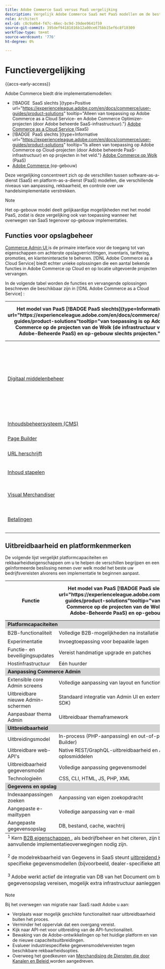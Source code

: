 ```yaml
---
title: Adobe Commerce SaaS versus PaaS vergelijking
description: Vergelijk Adobe Commerce SaaS met PaaS modellen om de beste implementatiebenadering voor uw bedrijfsbehoeften te bepalen.
role: Architect
exl-id: c8c9a0b4-f47c-46ec-bc9d-39dee9641f59
source-git-commit: 395def94181016b12a00ce675bb15ef6c8f10309
workflow-type: tm+mt
source-wordcount: '776'
ht-degree: 0%

---
```


# Functievergelijking

{{accs-early-access}}

Adobe Commerce biedt drie implementatiemodellen:

- [!BADGE &#x200B; SaaS slechts &#x200B;]{type=Positive url="https://experienceleague.adobe.com/en/docs/commerce/user-guides/product-solutions" tooltip="Alleen van toepassing op Adobe Commerce as a Cloud Service- en Adobe Commerce Optimizer-projecten (door Adobe beheerde SaaS-infrastructuur)."} [ Adobe Commerce as a Cloud Service ](overview.md) (SaaS)
- [!BADGE &#x200B; PaaS slechts &#x200B;]{type=Informative url="https://experienceleague.adobe.com/en/docs/commerce/user-guides/product-solutions" tooltip="Is alleen van toepassing op Adobe Commerce op Cloud-projecten (door Adobe beheerde PaaS-infrastructuur) en op projecten in het veld."} [ Adobe Commerce op Wolk ](https://experienceleague.adobe.com/en/docs/commerce-on-cloud/user-guide/overview) (PaaS)
- [ Adobe Commerce ](https://experienceleague.adobe.com/en/docs/commerce-operations/installation-guide/overview) (op-gebouw)

Deze vergelijking concentreert zich op de verschillen tussen software-as-a-dienst (SaaS) en platform-as-a-dienst (PaaS) modellen, die verschillende niveaus van aanpassing, rekbaarheid, en controle over uw handelsimplementatie verstrekken.

>[!NOTE]
>
>Het op-gebouw model deelt gelijkaardige mogelijkheden met het model PaaS, zodat is deze vergelijking ook van toepassing wanneer het overwegen van SaaS tegenover op-gebouw implementaties.

## Functies voor opslagbeheer

[ Commerce Admin UI ](https://experienceleague.adobe.com/en/docs/commerce-admin/systems/guide-overview) is de primaire interface voor de toegang tot van eigenschappen om achterste opslagverrichtingen, inventaris, tarifering, promoties, en klanteninteractie te beheren. [!DNL Adobe Commerce as a Cloud Service] biedt echter unieke oplossingen die een aantal bekende functies in Adobe Commerce op Cloud en op locatie uitgevoerde projecten vervangen.

In de volgende tabel worden de functies en vervangende oplossingen beschreven die beschikbaar zijn in [!DNL Adobe Commerce as a Cloud Service] :

<table>
    <thead>
        <tr>
            <th>Het model van PaaS [!BADGE PaaS slechts]{type=Informative url="https://experienceleague.adobe.com/en/docs/commerce/user-guides/product-solutions"tooltip="van toepassing is op Adobe Commerce op de projecten van de Wolk (de infrastructuur van Adobe-Beheerde PaaS) en op-gebouw slechts projecten."}</th>
            <th>SaaS model [!BADGE SaaS slechts]{type=Positive url="https://experienceleague.adobe.com/en/docs/commerce/user-guides/product-solutions"tooltip="van toepassing is op Adobe Commerce as a Cloud Service en de projecten van Adobe Commerce Optimizer slechts (Adobe-beheerde infrastructuur SaaS)."}</th>
            <th>Details</th>
        </tr>
    </thead>
    <tbody>
        <tr>
            <td><a href="https://experienceleague.adobe.com/en/docs/commerce-admin/content-design/wysiwyg/gallery/media-gallery-asset-management">Digitaal middelenbeheer</a></td>
            <td><a href="https://experienceleague.adobe.com/en/docs/commerce-admin/content-design/aem-asset-management/aem-assets-integration">Productvisa</a></td>
            <td>Een krachtig DAM-systeem (Digital Asset Management) dat kan worden geïntegreerd met Adobe Experience Manager voor het beheer van rich media-inhoud. De standaard functie voor digitaal bestand- en middelenbeheer biedt ook de standaardfuncties voor middelenbeheer voor het opslaan en beheren van digitale elementen.</td>
        </tr>
        <tr>
            <td><a href="https://experienceleague.adobe.com/en/docs/commerce-admin/content-design/guide-overview">Inhoudsbeheersysteem (CMS)</a></td>
            <td rowspan="3"><a href="https://experienceleague.adobe.com/developer/commerce/storefront/merchants/get-started/">Storefront Builder</a></td>
            <td rowspan="3">Een CMS die gebruikers toestaat om storefront inhoud tot stand te brengen en te beheren gemakkelijk gebruikend document creatie of Visuele Redacteur en omvat inheemse experimenteringsmogelijkheden.</td>
        </tr>
        <tr>
            <td><a href="https://experienceleague.adobe.com/en/docs/commerce-admin/page-builder/guide-overview">Page Builder</a></td>
        </tr>
        <tr>
            <td><a href="https://experienceleague.adobe.com/en/docs/commerce-admin/marketing/seo/url-rewrites/url-rewrite">URL herschrijft</a></td>
        </tr>
        <tr>
            <td><a href="https://experienceleague.adobe.com/en/docs/commerce-admin/content-design/staging/content-staging">Inhoud stapelen</a></td>
            <td rowspan="2"><a href="../catalog-service/overview.md">Catalogusservice</a></td>
            <td rowspan="2">Een uitgebreide weergave-model (alleen-lezen) service voor het beheer van catalogusgegevens en het renderen van productgerelateerde winkelervaringen.</td>
        </tr>
        <tr>
            <td><a href="https://experienceleague.adobe.com/en/docs/commerce-admin/marketing/merchandising/visual-merch/visual-merchandiser">Visual Merchandiser</a></td>
        </tr>
        <tr>
            <td><a href="https://experienceleague.adobe.com/en/docs/commerce-admin/stores-sales/payments/payments">Betalingen</a></td>
            <td><a href="../payment-services/guide-overview.md">Betalingsdiensten</a></td>
            <td>Een geïntegreerde betalingsdienst die veilige en efficiënte transacties vergemakkelijkt.</td>
        </tr>
    </tbody>
</table>

## Uitbreidbaarheid en platformkenmerken

De volgende lijst vergelijkt platformcapaciteiten en rekbaarheidseigenschappen om u te helpen de verschillen begrijpen en een geïnformeerde beslissing nemen over welk model het beste uw bedrijfsvereisten alvorens een implementatie te beginnen aanpast.

<table>
    <thead>
        <tr>
            <th>Functie</th>
            <th>Het model van PaaS [!BADGE PaaS slechts]{type=Informative url="https://experienceleague.adobe.com/en/docs/commerce/user-guides/product-solutions"tooltip="van toepassing is op Adobe Commerce op de projecten van de Wolk (de infrastructuur van Adobe-Beheerde PaaS) en op-gebouw slechts projecten."}</th>
            <th>SaaS model [!BADGE SaaS slechts]{type=Positive url="https://experienceleague.adobe.com/en/docs/commerce/user-guides/product-solutions"tooltip="van toepassing is op Adobe Commerce as a Cloud Service en de projecten van Adobe Commerce Optimizer slechts (Adobe-beheerde infrastructuur SaaS)."}</th>
        </tr>
    </thead>
    <tbody>
        <tr>
            <td colspan="3" style="background:lightgray;"><strong>Platformcapaciteiten</strong></td>
        </tr>
        <tr>
            <td>B2B-functionaliteit</td>
            <td>Volledige B2B-mogelijkheden na installatie beschikbaar</td>
            <td>Vooraf geïnstalleerd met kernB2B eigenschappen <sup> 1 </sup></td>
        </tr>
        <tr>
            <td>Experimentatie</td>
            <td>Invoegtoepassing voor bepaalde lagen</td>
            <td>A/B-tests om betrokkenheid en conversie te optimaliseren</td>
        </tr>
        <tr>
            <td>Functie- en beveiligingsupdates</td>
            <td>Vereist handmatige upgrade en patches</td>
            <td>Automatisch geïmplementeerd</td>
        </tr>
        <tr>
            <td>Hostinfrastructuur</td>
            <td>Eén huurder</td>
            <td>Meerdere gebruikers</td>
        </tr>
        <tr>
            <td colspan="3" style="background:lightgray;"><strong>Aanpassing Commerce Admin</strong></td>
        </tr>
        <tr>
            <td>Extensible core Admin screens</td>
            <td>Volledige aanpassing van layout en functionaliteit</td>
            <td>Vooraf ingestelde filters, zichtbaarheidsbesturingselementen</td>
        </tr>
        <tr>
            <td>Uitbreidbare nieuwe Admin-schermen</td>
            <td>Standaard integratie van Admin UI en externe toepassing (Admin UI SDK)</td>
            <td>Externe app-injectie (Admin UI SDK)</td>
        </tr>
        <tr>
            <td>Aanpasbaar thema Admin</td>
            <td>Uitbreidbaar themaframework</td>
            <td>Geen themaframework</td>
        </tr>
        <tr>
            <td colspan="3" style="background:lightgray;"><strong>Uitbreidbaarheid</strong></td>
        </tr>
        <tr>
            <td>Uitbreidingsmodel</td>
            <td>In-process (PHP-aanpassing) en out-of-process (API's, events, App Builder)</td>
            <td>Alleen buiten proces (API's, gebeurtenissen, App Builder)</td>
        </tr>
        <tr>
            <td>Uitbreidbare web-API's</td>
            <td>Native REST/GraphQL-uitbreidbaarheid en API-net met aangepaste oplosmiddelen</td>
            <td>API-net met aangepaste oplosmiddelen</td>
        </tr>
        <tr>
            <td>Uitbreidbaarheid gegevensmodel</td>
            <td>Volledige aanpassing gegevensmodel</td>
            <td>De attributen van de douane voor kern en B2B entiteiten <sup> 2 </sup></td>
        </tr>
        <tr>
            <td>Technologieën</td>
            <td>CSS, CLI, HTML, JS, PHP, XML</td>
            <td>CSS, CLI, HTML, JS, Node</td>
        </tr>
        <tr>
            <td colspan="3" style="background:lightgray;"><strong>Gegevens en opslag</strong></td>
        </tr>
        <tr>
            <td>Indexaanpassingen zoeken</td>
            <td>Aanpassing van eigen zoekopdracht</td>
            <td>Vereist oplossingen van derden</td>
        </tr>
        <tr>
            <td>Aangepaste e-mailtypen</td>
            <td>Volledige aanpassing van e-mail</td>
            <td>Alleen standaard e-mailsjablonen</td>
        </tr>
        <tr>
            <td>Aangepaste gegevensopslag</td>
            <td>DB, bestand, cache, wachtrij</td>
            <td>De staatsbibliotheek van App Builder (dossier slechts) <sup>  </sup></td>
        </tr>
    </tbody>
    <tfoot>
        <tr>
            <td colspan="3">
                <sup> 1 </sup> Kern <a href="https://experienceleague.adobe.com/en/docs/commerce-admin/b2b/guide-overview"> B2B eigenschappen </a>, als bedrijfbeheer en het citeren, zijn beschikbaar uit-van-de-doos in SaaS. Voor industriespecifieke aanpassingen kunnen echter aanvullende implementatieoverwegingen nodig zijn.
                <br><br>
                <sup> 2 </sup> de modelrekbaarheid van Gegevens in SaaS steunt <a href="https://developer.adobe.com/commerce/services/cloud/guides/custom-attributes/"> uitbreidend kernentiteiten </a> voorbij product en klant, met inbegrip van B2B entiteiten. Nochtans, industrie-specifieke gegevensmodellen (bijvoorbeeld, dealer-specifieke attributen) zouden extra architecturale overwegingen kunnen vereisen.
                <br><br>
                <sup> 3 </sup> Adobe werkt actief de integratie van DB van het Document om blijvende opslagbehoeften voor SaaS te richten. Op dit moment moeten implementaties die langdurige gegevensopslag vereisen, mogelijk extra infrastructuur aanleggen en onderhouden.
            </td>
        </tr>
    </tfoot>
</table>

>[!NOTE]
>
>Bij het overwegen van migratie naar SaaS raadt Adobe u aan:
>
>- Verplaats waar mogelijk geschikte functionaliteit naar uitbreidbaarheid buiten het proces.
>- Verminder het oppervlak dat een overgang vereist.
>- Kijk naar API-net voor uitbreiding van de API-functionaliteit.
>- Bewaking van de Adobe-ontwikkelingen op het huidige platform en van de nieuwe capaciteitsuitbreidingen.
>- Evalueer industriespecifieke gegevensmodelvereisten tegen beschikbare rekbaarheidsopties.
>- Overweeg het goedkeuren van [ Merchandising de Diensten die door Kanalen en Beleid ](../optimizer/catalog/overview.md) worden aangedreven.
